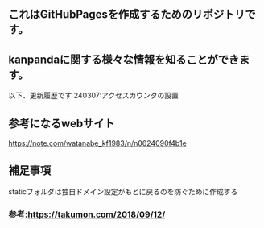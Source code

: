 ## これはGitHubPagesを作成するためのリポジトリです。
## kanpandaに関する様々な情報を知ることができます。

以下、更新履歴です
240307:アクセスカウンタの設置


## 参考になるwebサイト
https://note.com/watanabe_kf1983/n/n0624090f4b1e

## 補足事項


staticフォルダは独自ドメイン設定がもとに戻るのを防ぐために作成する
### 参考:https://takumon.com/2018/09/12/
